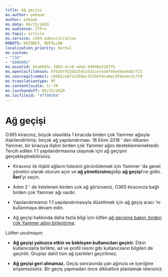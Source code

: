 ```yaml
---
title: Ağ geçişi
ms.author: pebaum
author: pebaum
ms.date: 04/21/2020
ms.audience: ITPro
ms.topic: article
ms.service: o365-administration
ROBOTS: NOINDEX, NOFOLLOW
localization_priority: Normal
ms.custom:
- "716"
- "6000002"
ms.assetid: b5ab885c-3803-4cc8-adab-94848e226ffb
ms.openlocfilehash: 6f026f932bb35d12d32ce7eddf49e49a44db7f31
ms.sourcegitcommit: c6692ce0fa1358ec3529e59ca0ecdfdea4cdc759
ms.translationtype: MT
ms.contentlocale: tr-TR
ms.lasthandoff: 09/15/2020
ms.locfileid: "47799584"
---
```

# <a name="network-migration"></a>Ağ geçişi

O365 kiracınız, büyük olasılıkla 1 kiracıda birden çok Yammer ağsıyla ilişkilendirilmiş: birçok ağ yapılandırması. 16 Ekim 2018 ' den itibaren Yammer, bir kiracıya ilişkin birden çok Yammer ağını desteklememektedir. Tercih edilen 1:1 yapılandırmasına ulaşmak için ağ geçişini gerçekleştirebilirsiniz.
  
- Kiracınız ile ilişkili ağların listesini görüntülemek için Yammer 'da genel yönetici olarak oturum açın ve **ağ yöneticisine**gidip **ağ geçişi**'ne gidin. **İleri**'yi seçin.

- Adım 2 ' de listelenen birden çok ağ görürseniz, O365 kiracınıza bağlı birden çok Yammer ağı vardır.

- Yapılandırmanızı 1:1 yapılandırmasıyla düzeltmek için ağ geçiş aracı 'nı kullanmaya devam edin.

- Ağ geçişi hakkında daha fazla bilgi için lütfen [ağ geçişine bakın: birden çok Yammer ağını birleştirme](https://docs.microsoft.com/yammer/configure-your-yammer-network/consolidate-multiple-yammer-networks).

Lütfen unutmayın:
  
- **Ağ geçişi yalnızca etkin ve bekleyen kullanıcıları geçirir.** Etkin kullanıcılarla birlikte, ad ve profil resmi gibi kullanıcıların bilgileri de geçirilir. Gruplar dahil tüm ağ içerikleri geçirilmez.

- **Ağ geçişi geri alınamaz.** Geçiş sonrasında yan ağınıza ve içeriğine erişemezsiniz. Bir geçiş yapmadan önce dikkatlice planlamak istersiniz.
